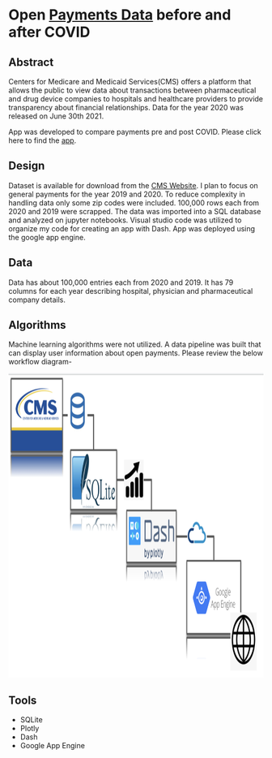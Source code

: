 # Open [Payments Data](https://www.cms.gov/OpenPayments/Data) before and after COVID

## Abstract

Centers for Medicare and Medicaid Services(CMS) offers a platform that allows the public to view data about transactions between pharmaceutical and drug device companies to hospitals and healthcare providers to provide transparency about financial relationships. Data for the year 2020 was released on June 30th 2021. 

App was developed to compare payments pre and post COVID. Please click here to find the [app](https://cms-openpayments-dot-metis-engineering-319923.wl.r.appspot.com/). 

## Design

Dataset is available for download from the [CMS Website](https://www.cms.gov/OpenPayments/Data/Dataset-Downloads). I plan to focus on general payments for the year 2019 and 2020. To reduce complexity in handling data only some zip codes were included. 100,000 rows each from 2020 and 2019 were scrapped. The data was imported into a SQL database and analyzed on jupyter notebooks. Visual studio code was utilized to organize my code for creating an app with Dash. App was deployed using the google app engine. 

## Data

Data has about 100,000 entries each from 2020 and 2019. It has 79 columns for each year describing hospital, physician and pharmaceutical company details.

## Algorithms

Machine learning algorithms were not utilized. A data pipeline was built that can display user information about open payments. Please review the below workflow diagram- 

<img src="Screen Shot 2021-07-22 at 4.05.56 PM.png" alt="Project_architecture" width="800" height = "600"/> 

## Tools
* SQLite
* Plotly
* Dash
* Google App Engine


